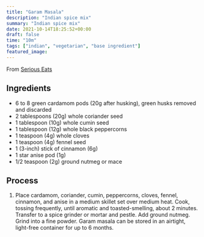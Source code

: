 ```yaml
---
title: "Garam Masala"
description: "Indian spice mix"
summary: "Indian spice mix"
date: 2021-10-14T18:25:52+00:00
draft: false
time: "10m"
tags: ["indian", "vegetarian", "base ingredient"]
featured_image: 
---
```


From [Serious Eats](https://www.seriouseats.com/garam-masala-recipe "Garam Masala Recipe")

## Ingredients
- 6 to 8 green cardamom pods (20g after husking), green husks removed and discarded
- 2 tablespoons (20g) whole coriander seed
- 1 tablespoon (10g) whole cumin seed
- 1 tablespoon (12g) whole black peppercorns
- 1 teaspoon (4g) whole cloves
- 1 teaspoon (4g) fennel seed
- 1 (3-inch) stick of cinnamon (6g)
- 1 star anise pod (1g)
- 1/2 teaspoon (2g) ground nutmeg or mace

## Process
1. Place cardamom, coriander, cumin, peppercorns, cloves, fennel, cinnamon, and anise in a medium skillet set over medium heat. Cook, tossing frequently, until aromatic and toasted-smelling, about 2 minutes. Transfer to a spice grinder or mortar and pestle. Add ground nutmeg. Grind into a fine powder. Garam masala can be stored in an airtight, light-free container for up to 6 months.
